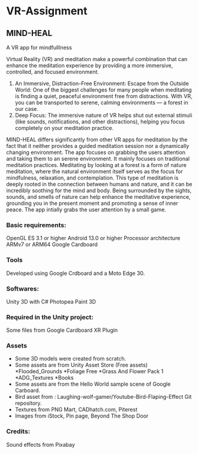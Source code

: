 # VR-Assignment
## MIND-HEAL
A VR app for mindfulllness

Virtual Reality (VR) and meditation make a powerful combination that can enhance the meditation experience by providing a more immersive, controlled, and focused environment.

1. An Immersive, Distraction-Free Environment:
Escape from the Outside World: One of the biggest challenges for many people when meditating is finding a quiet, peaceful environment free from distractions. With VR, you can be transported to serene, calming environments — a forest in our case.
2. Deep Focus:
The immersive nature of VR helps shut out external stimuli (like sounds, notifications, and other distractions), helping you focus completely on your meditation practice.

MIND-HEAL differs significantly from other VR apps for meditation by the fact that it neither provides a guided meditation session nor a dynamically changing environment.
The app focuses on grabbing the users attention and taking them to an serene environment.
It mainly focuses on traditional meditation practices. Meditating by looking at a forest is a form of nature meditation, where the natural environment itself serves as the focus for mindfulness, relaxation, and contemplation. This type of meditation is deeply rooted in the connection between humans and nature, and it can be incredibly soothing for the mind and body. Being surrounded by the sights, sounds, and smells of nature can help enhance the meditative experience, grounding you in the present moment and promoting a sense of inner peace.
The app intially grabs the user attention by a small game.

### Basic requirements:
OpenGL ES 3.1 or higher
Android 13.0 or higher
Processor architecture ARMv7 or ARM64
Google Cardboard

### Tools
Developed using Google Crdboard and a Moto Edge 30.

### Softwares:
Unity 3D with C#
Photopea
Paint 3D

### Required in the Unity project:
Some files from Google Cardboard XR Plugin

### Assets
* Some 3D models were created from scratch.
* Some assets are from Unity Asset Store (Free assets)
    *Flooded_Grounds
    *Foliage Free
    *Grass And Flower Pack 1
    *ADG_Textures
    *Books
* Some assets are from the Hello World sample scene of Google Carboard.
* Bird asset from : Laughing-wolf-gamer/Youtube-Bird-Flaping-Effect Git repository.
* Textures from PNG Mart, CADhatch.com, Piterest
* Images from iStock, Pin page, Beyond The Shop Door

### Credits:
Sound effects from Pixabay
